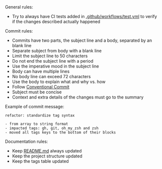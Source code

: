 General rules:
- Try to always have CI tests added in [.github/workflows/test.yml](../workflows/test.yml) to verify if the changes described actually happened

Commit rules:
- Commits have two parts, the subject line and a body, separated by an blank line
- Separate subject from body with a blank line
- Limit the subject line to 50 characters
- Do not end the subject line with a period
- Use the imperative mood in the subject line
- Body can have multiple lines
- No body line can exceed 72 characters
- Use the body to explain what and why vs. how
- Follow [Conventional Commit](https://www.conventionalcommits.org/en/v1.0.0/)
- Subject must be concise
- Context and extra details of the changes must go to the summary

Example of commit message:

```text
refactor: standardize tag syntax

- from array to string format
- impacted tags: gh, git, oh_my_zsh and zsh
- moved all tags keys to the bottom of their blocks
```

Documentation rules:
- Keep [README.md](../../README.md) always updated
- Keep the project structure updated
- Keep the tags table updated
